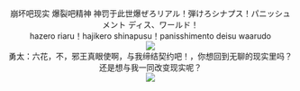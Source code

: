 

<Center>崩坏吧现实 爆裂吧精神 神罚于此世爆ぜろリアル！弾けろシナプス！パニッシュメント ディス、ワールド！</Center>

<Center>hazero riaru！hajikero shinapusu！panisshimento deisu waarudo</Center>



<Center><img src="https://raw.githubusercontent.com/xiaopya/typora/master/Typora202309222012762.gif"/></Center>



<Center>勇太：六花，不，邪王真眼使啊，与我缔结契约吧！，你想回到无聊的现实里吗？还是想与我一同改变现实呢？</Center>

<Center><img src="https://raw.githubusercontent.com/xiaopya/typora/master/Typora202309222007339.gif"/></Center>

